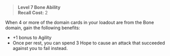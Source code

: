 > **Level 7 Bone Ability**  
> **Recall Cost:** 2

When 4 or more of the domain cards in your loadout are from the Bone domain, gain the following benefits:

- +1 bonus to Agility
- Once per rest, you can spend 3 Hope to cause an attack that succeeded against you to fail instead.
